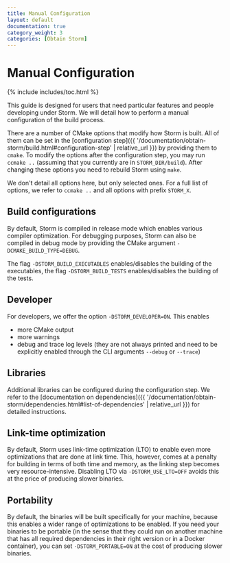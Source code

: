 ```yaml
---
title: Manual Configuration
layout: default
documentation: true
category_weight: 3
categories: [Obtain Storm]
---
```


<h1>Manual Configuration</h1>

{% include includes/toc.html %}

This guide is designed for users that need particular features and people developing under Storm.
We will detail how to perform a manual configuration of the build process.

There are a number of CMake options that modify how Storm is built.
All of them can be set in the [configuration step]({{ '/documentation/obtain-storm/build.html#configuration-step' | relative_url }}) by providing them to `cmake`.
To modify the options after the configuration step, you may run `ccmake ..` (assuming that you currently are in `STORM_DIR/build`). After changing these options you need to rebuild Storm using `make`.

We don't detail all options here, but only selected ones.
For a full list of options, we refer to `ccmake ..` and all options with prefix `STORM_X`.

## Build configurations

By default, Storm is compiled in release mode which enables various compiler optimization.
For debugging purposes, Storm can also be compiled in debug mode by providing the CMake argument `-DCMAKE_BUILD_TYPE=DEBUG`.

The flag `-DSTORM_BUILD_EXECUTABLES` enables/disables the building of the executables, the flag `-DSTORM_BUILD_TESTS` enables/disables the building of the tests.

## Developer

For developers, we offer the option `-DSTORM_DEVELOPER=ON`. This enables

- more CMake output
- more warnings
- debug and trace log levels (they are not always printed and need to be explicitly enabled through the CLI arguments `--debug` or `--trace`)

## Libraries

Additional libraries can be configured during the configuration step.
We refer to the [documentation on dependencies]({{ '/documentation/obtain-storm/dependencies.html#list-of-dependencies' | relative_url }}) for detailed instructions.

## Link-time optimization

By default, Storm uses link-time optimization (LTO) to enable even more optimizations that are done at link time. This, however, comes at a penalty for building in terms of both time and memory, as the linking step becomes very resource-intensive. Disabling LTO via `-DSTORM_USE_LTO=OFF` avoids this at the price of producing slower binaries.

## Portability

By default, the binaries will be built specifically for your machine, because this enables a wider range of optimizations to be enabled. If you need your binaries to be portable (in the sense that they could run on another machine that has all required dependencies in their right version or in a Docker container), you can set `-DSTORM_PORTABLE=ON` at the cost of producing slower binaries.

